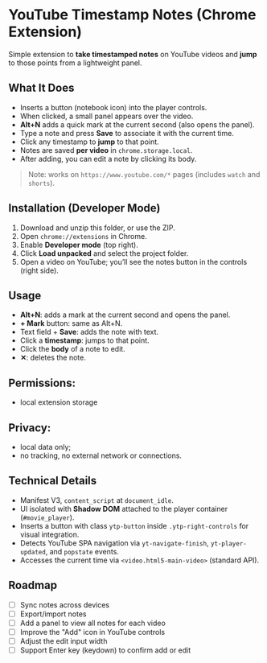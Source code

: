 
# YouTube Timestamp Notes (Chrome Extension)

Simple extension to **take timestamped notes** on YouTube videos and **jump** to those points from a lightweight panel.

## What It Does
- Inserts a button (notebook icon) into the player controls.
- When clicked, a small panel appears over the video.
- **Alt+N** adds a quick mark at the current second (also opens the panel).
- Type a note and press **Save** to associate it with the current time.
- Click any timestamp to **jump** to that point.
- Notes are saved **per video** in `chrome.storage.local`.
- After adding, you can edit a note by clicking its body.

> Note: works on `https://www.youtube.com/*` pages (includes `watch` and `shorts`).

## Installation (Developer Mode)
1. Download and unzip this folder, or use the ZIP.
2. Open `chrome://extensions` in Chrome.
3. Enable **Developer mode** (top right).
4. Click **Load unpacked** and select the project folder.
5. Open a video on YouTube; you’ll see the notes button in the controls (right side).

## Usage
- **Alt+N**: adds a mark at the current second and opens the panel.
- **+ Mark** button: same as Alt+N.
- Text field + **Save**: adds the note with text.
- Click a **timestamp**: jumps to that point.
- Click the **body** of a note to edit.
- **✕**: deletes the note.

## Permissions: 
- local extension storage

## Privacy: 
- local data only; 
- no tracking, no external network or connections.

## Technical Details
- Manifest V3, `content_script` at `document_idle`.
- UI isolated with **Shadow DOM** attached to the player container (`#movie_player`).
- Inserts a button with class `ytp-button` inside `.ytp-right-controls` for visual integration.
- Detects YouTube SPA navigation via `yt-navigate-finish`, `yt-player-updated`, and `popstate` events.
- Accesses the current time via `<video.html5-main-video>` (standard API).

## Roadmap
- [ ] Sync notes across devices
- [ ] Export/import notes
- [ ] Add a panel to view all notes for each video
- [ ] Improve the "Add" icon in YouTube controls
- [ ] Adjust the edit input width
- [ ] Support Enter key (keydown) to confirm add or edit

